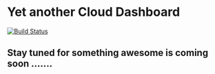 # Yet another Cloud Dashboard
[![Build Status](https://travis-ci.org/cloudconsole/cloudconsole.svg?branch=master)](https://travis-ci.org/cloudconsole/cloudconsole)

## Stay tuned for something awesome is coming soon .......
